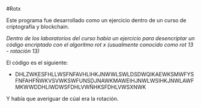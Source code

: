 #Rotx

Este programa fue desarrollado como un ejercicio dentro de un curso de criptografía y blockchain.

_Dentro de los laboratorios del curso había un ejercicio para desencriptar un código encriptado con el algoritmo rot x (usualmente conocido como rot 13 - rotación 13)_

El código es el siguiente:

* DHLZWKESFHLLWSFNFAVHLIHKJNWWLSWLDSDWQIKAEWKSMWFYSFNFAHFÑWKVSVWKSWFUNSDJNAWKMAWEIHJNWLWSIHKJNWLAWFMKWWDDHLIWDWSFDHLVWÑHKSFDHLVWSXNWK

Y había que averiguar de cúal era la rotación.
